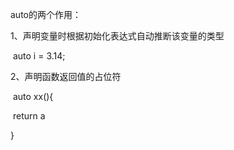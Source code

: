 auto的两个作用：

1、声明变量时根据初始化表达式自动推断该变量的类型

​      auto i = 3.14;

2、声明函数返回值的占位符

​	 auto  xx(){

​	return a

}